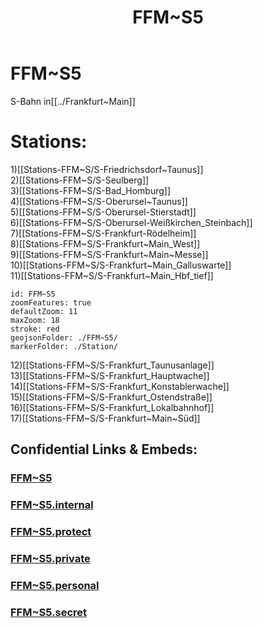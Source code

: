 ﻿---
location: [ 50.17324 , 8.586918 ] 
type: geo-Region
title: FFM~S5

license: CC BY-SA 4.0
source: https://datahub.io/core/country-codes
isDeleted: false
isReadOnly: false
draft: false
confidential: public

tags:
- geo/Country/Region
aliases:
- FFM~S5

Languages:
- de

cssclasses: geo-Region
publish: true
linkTitle: 
keywords: 
layout: 
publishDate: 
expiryDate: 
---

# FFM~S5

S-Bahn in[[../Frankfurt~Main]]  

# Stations:
1)[[Stations-FFM~S/S-Friedrichsdorf~Taunus]]  
2)[[Stations-FFM~S/S-Seulberg]]  
3)[[Stations-FFM~S/S-Bad_Homburg]]  
4)[[Stations-FFM~S/S-Oberursel~Taunus]]  
5)[[Stations-FFM~S/S-Oberursel-Stierstadt]]  
6)[[Stations-FFM~S/S-Oberursel-Weißkirchen_Steinbach]]  
7)[[Stations-FFM~S/S-Frankfurt-Rödelheim]]  
8)[[Stations-FFM~S/S-Frankfurt~Main_West]]  
9)[[Stations-FFM~S/S-Frankfurt~Main~Messe]]  
10)[[Stations-FFM~S/S-Frankfurt~Main_Galluswarte]]  
11)[[Stations-FFM~S/S-Frankfurt~Main_Hbf_tief]]  

```leaflet
id: FFM~S5
zoomFeatures: true 
defaultZoom: 11 
maxZoom: 18
stroke: red
geojsonFolder: ./FFM~S5/
markerFolder: ./Station/
```

12)[[Stations-FFM~S/S-Frankfurt_Taunusanlage]]  
13)[[Stations-FFM~S/S-Frankfurt_Hauptwache]]  
14)[[Stations-FFM~S/S-Frankfurt_Konstablerwache]]  
15)[[Stations-FFM~S/S-Frankfurt_Ostendstraße]]  
16)[[Stations-FFM~S/S-Frankfurt_Lokalbahnhof]]  
17)[[Stations-FFM~S/S-Frankfurt~Main~Süd]]  


## Confidential Links & Embeds: 

### [FFM~S5](/_public/Earth/Continent/Europe/Europe~Central/Germany/Germany~West/Hessen/counties~Hessen/Frankfurt~Main/FFM~S5.md) 

### [FFM~S5.internal](/_internal/Earth/Continent/Europe/Europe~Central/Germany/Germany~West/Hessen/counties~Hessen/Frankfurt~Main/FFM~S5.internal.md) 

### [FFM~S5.protect](/_protect/Earth/Continent/Europe/Europe~Central/Germany/Germany~West/Hessen/counties~Hessen/Frankfurt~Main/FFM~S5.protect.md) 

### [FFM~S5.private](/_private/Earth/Continent/Europe/Europe~Central/Germany/Germany~West/Hessen/counties~Hessen/Frankfurt~Main/FFM~S5.private.md) 

### [FFM~S5.personal](/_personal/Earth/Continent/Europe/Europe~Central/Germany/Germany~West/Hessen/counties~Hessen/Frankfurt~Main/FFM~S5.personal.md) 

### [FFM~S5.secret](/_secret/Earth/Continent/Europe/Europe~Central/Germany/Germany~West/Hessen/counties~Hessen/Frankfurt~Main/FFM~S5.secret.md) 
